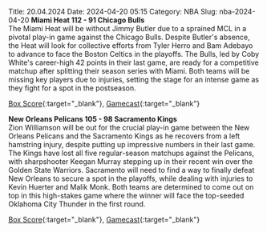 Title: 20.04.2024
Date: 2024-04-20 05:15
Category: NBA 
Slug: nba-2024-04-20 
**Miami Heat 112 - 91 Chicago Bulls**  
The Miami Heat will be without Jimmy Butler due to a sprained MCL in a pivotal play-in game against the Chicago Bulls. Despite Butler's absence, the Heat will look for collective efforts from Tyler Herro and Bam Adebayo to advance to face the Boston Celtics in the playoffs. The Bulls, led by Coby White's career-high 42 points in their last game, are ready for a competitive matchup after splitting their season series with Miami. Both teams will be missing key players due to injuries, setting the stage for an intense game as they fight for a spot in the postseason. 

[Box Score](https://www.nba.com/game/chi-vs-mia-0052300201/box-score){:target="_blank"}, [Gamecast](https://www.nba.com/game/chi-vs-mia-0052300201){:target="_blank"}<br>

**New Orleans Pelicans 105 - 98 Sacramento Kings**  
Zion Williamson will be out for the crucial play-in game between the New Orleans Pelicans and the Sacramento Kings as he recovers from a left hamstring injury, despite putting up impressive numbers in their last game. The Kings have lost all five regular-season matchups against the Pelicans, with sharpshooter Keegan Murray stepping up in their recent win over the Golden State Warriors. Sacramento will need to find a way to finally defeat New Orleans to secure a spot in the playoffs, while dealing with injuries to Kevin Huerter and Malik Monk. Both teams are determined to come out on top in this high-stakes game where the winner will face the top-seeded Oklahoma City Thunder in the first round. 

[Box Score](https://www.nba.com/game/sac-vs-nop-0052300211/box-score){:target="_blank"}, [Gamecast](https://www.nba.com/game/sac-vs-nop-0052300211){:target="_blank"}<br>

